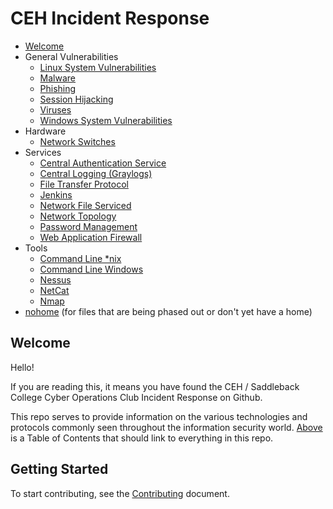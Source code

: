 <!-- This work is licensed under the Creative Commons Attribution-NonCommercial-ShareAlike 4.0 International License. To view a copy of this license, visit http://creativecommons.org/licenses/by-nc-sa/4.0/ or send a letter to Creative Commons, PO Box 1866, Mountain View, CA 94042, USA. -->

# CEH Incident Response

<!-- TODO: this file probably needs to be structured better. and more things added -->

- [Welcome](#Welcome)
- General Vulnerabilities
	- [Linux System Vulnerabilities](./general_vulnerabilities/linux_system_vulnerabilities.md)
	- [Malware](./general_vulnerabilities/malware.md)
	- [Phishing](./general_vulnerabilities/phishing.md)
	- [Session Hijacking](./general_vulnerabilities/session_hijacking.md)
	- [Viruses](./general_vulnerabilities/viruses.md)
	- [Windows System Vulnerabilities](./general_vulnerabilities/windows_system_vulnerabilities.md)
- Hardware
	- [Network Switches](./hardware/network_switches.md)
- Services
	- [Central Authentication Service](./services/central_authentication_service.md)
	- [Central Logging (Graylogs)](./services/graylogs/README.md)
	- [File Transfer Protocol](./services/ftp.md)
	- [Jenkins](./services/jenkins.md)
	- [Network File Serviced](./services/network_file_service.md)
	- [Network Topology](./services/network_topology.md)
	- [Password Management](./services/password_management.md)
	- [Web Application Firewall](./services/web_application_firewall.md)
- Tools
	- [Command Line *nix](./tools/command_line_nix.md)
	- [Command Line Windows](./tools/command_line_win.md)
	- [Nessus](./tools/nessus.md)
	- [NetCat](./tools/netcat.md)
	- [Nmap](./tools/nmap.md)
- [nohome](./tools/) (for files that are being phased out or don't yet have a home)

## Welcome

Hello!

If you are reading this, it means you have found the CEH / Saddleback College Cyber Operations Club Incident Response on Github.

This repo serves to provide information on the various technologies and protocols commonly seen throughout the information security world. [Above](#CEH-Incident-Response) is a Table of Contents that should link to everything in this repo.

## Getting Started

To start contributing, see the [Contributing](./CONTRIBUTING.md) document.
